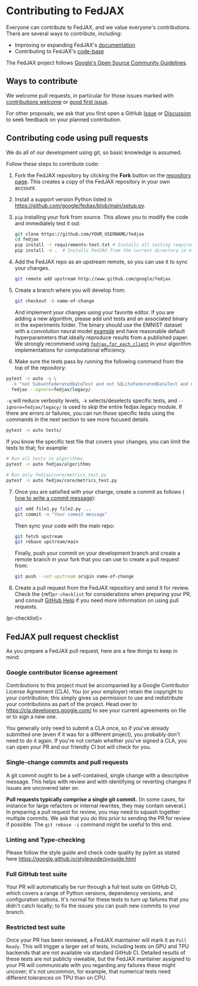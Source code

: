 # Contributing to FedJAX

Everyone can contribute to FedJAX, and we value everyone's contributions. There are several
ways to contribute, including:

- Improving or expanding FedJAX's [documentation](http://fedjax.readthedocs.io/)
- Contributing to FedJAX's [code-base](http://github.com/google/fedjax/)

The FedJAX project follows [Google's Open Source Community Guidelines](https://opensource.google/conduct/).

## Ways to contribute

We welcome pull requests, in particular for those issues marked with
[contributions welcome](https://github.com/google/fedjax/issues?q=is%3Aopen+is%3Aissue+label%3A%22contributions+welcome%22) or
[good first issue](https://github.com/google/fedjax/issues?q=is%3Aopen+is%3Aissue+label%3A%22good+first+issue%22).

For other proposals, we ask that you first open a GitHub
[Issue](https://github.com/google/fedjax/issues/new/choose) or
[Discussion](https://github.com/google/fedjax/discussions)
to seek feedback on your planned contribution.

## Contributing code using pull requests

We do all of our development using git, so basic knowledge is assumed.

Follow these steps to contribute code:

1. Fork the FedJAX repository by clicking the **Fork** button on the
   [repository page](http://www.github.com/google/fedjax). This creates
   a copy of the FedJAX repository in your own account.

2. Install a support version Python listed in
   https://github.com/google/fedjax/blob/main/setup.py.

3. `pip` installing your fork from source. This allows you to modify the code
   and immediately test it out:

   ```bash
   git clone https://github.com/YOUR_USERNAME/fedjax
   cd fedjax
   pip install -r requirements-test.txt # Installs all testing requirements.
   pip install -e .  # Installs FedJAX from the current directory in editable mode.
   ```

4. Add the FedJAX repo as an upstream remote, so you can use it to sync your
   changes.

   ```bash
   git remote add upstream http://www.github.com/google/fedjax
   ```

5. Create a branch where you will develop from:

   ```bash
   git checkout -b name-of-change
   ```

   And implement your changes using your favorite editor. If you are adding
   a new algorithm, please add unit tests and an associated binary in the
   experiments folder. The binary should use the EMNIST dataset with a
   convolution neural model [example](https://github.com/google/fedjax/blob/main/examples/emnist_fed_avg.py)
   and have reasonable default hyperparameters that ideally reproduce results
   from a published paper. We strongly recommend using
   [`fedjax.for_each_client`](https://fedjax.readthedocs.io/en/latest/fedjax.html#fedjax.for_each_client)
   in your algorithm implementations for computational efficiency.

6. Make sure the tests pass by running the following command from the top of
   the repository:

  ```bash
  pytest -n auto -q \
    -k "not SubsetFederatedDataTest and not SQLiteFederatedDataTest and not ForEachClientPmapTest and not DownloadsTest and not CheckpointTest and not LoggingTest" \
    fedjax --ignore=fedjax/legacy/
  ```

  `-q` will reduce verbosity levels, `-k` selects/deselects specific tests, and
  `--ignore=fedjax/legacy/` is used to skip the entire fedjax.legacy module. If
  there are errors or failures, you can run those specific tests using the
  commands in the next section to see more focused details.

   ```bash
   pytest -n auto tests/
   ```

   If you know the specific test file that covers your
   changes, you can limit the tests to that; for example:

  ```bash
  # Run all tests in algorithms
  pytest -n auto fedjax/algorithms

  # Run only fedjax/core/metrics_test.py
  pytest -n auto fedjax/core/metrics_test.py
  ```

7. Once you are satisfied with your change, create a commit as follows (
   [how to write a commit message](https://chris.beams.io/posts/git-commit/)):

   ```bash
   git add file1.py file2.py ...
   git commit -m "Your commit message"
   ```

   Then sync your code with the main repo:

   ```bash
   git fetch upstream
   git rebase upstream/main
   ```

   Finally, push your commit on your development branch and create a remote
   branch in your fork that you can use to create a pull request from:

   ```bash
   git push --set-upstream origin name-of-change
   ```

8. Create a pull request from the FedJAX repository and send it for review.
   Check the {ref}`pr-checklist` for considerations when preparing your PR, and
   consult [GitHub Help](https://help.github.com/articles/about-pull-requests/)
   if you need more information on using pull requests.

(pr-checklist)=

## FedJAX pull request checklist

As you prepare a FedJAX pull request, here are a few things to keep in mind:

### Google contributor license agreement

Contributions to this project must be accompanied by a Google Contributor License
Agreement (CLA). You (or your employer) retain the copyright to your contribution;
this simply gives us permission to use and redistribute your contributions as
part of the project. Head over to <https://cla.developers.google.com/> to see
your current agreements on file or to sign a new one.

You generally only need to submit a CLA once, so if you've already submitted one
(even if it was for a different project), you probably don't need to do it
again. If you're not certain whether you've signed a CLA, you can open your PR
and our friendly CI bot will check for you.

### Single-change commits and pull requests

A git commit ought to be a self-contained, single change with a descriptive
message. This helps with review and with identifying or reverting changes if
issues are uncovered later on.

**Pull requests typically comprise a single git commit.** (In some cases, for
instance for large refactors or internal rewrites, they may contain several.)
In preparing a pull request for review, you may need to squash together
multiple commits. We ask that you do this prior to sending the PR for review if
possible. The `git rebase -i` command might be useful to this end.

### Linting and Type-checking

Please follow the style guide and check code quality by pylint as stated here
https://google.github.io/styleguide/pyguide.html

### Full GitHub test suite

Your PR will automatically be run through a full test suite on GitHub CI, which
covers a range of Python versions, dependency versions, and configuration options.
It's normal for these tests to turn up failures that you didn't catch locally; to
fix the issues you can push new commits to your branch.

### Restricted test suite

Once your PR has been reviewed, a FedJAX maintainer will mark it as `Pull Ready`. This
will trigger a larger set of tests, including tests on GPU and TPU backends that are
not available via standard GitHub CI. Detailed results of these tests are not publicly
viweable, but the FedJAX mantainer assigned to your PR will communicate with you regarding
any failures these might uncover; it's not uncommon, for example, that numerical tests
need different tolerances on TPU than on CPU.
